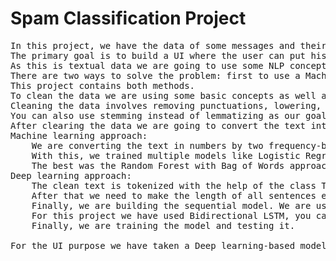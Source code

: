 <h1>Spam Classification Project</h1>

<pre>In this project, we have the data of some messages and their corresponding labels. The dataset (CSV) is been given in the data folder.
The primary goal is to build a UI where the user can put his message and then he will get if the message is spam or ham.
As this is textual data we are going to use some NLP concepts.
There are two ways to solve the problem: first to use a Machine learning-based approach and second of course to use a Deep learning-based approach.
This project contains both methods.
To clean the data we are using some basic concepts as well as taking the help of the regular expressions and NLTK library.
Cleaning the data involves removing punctuations, lowering, removing HTML tags and lemmatizing.
You can also use stemming instead of lemmatizing as our goal is not to transfer the text again to the user.
After clearing the data we are going to convert the text into numbers as it is a necessary step.
Machine learning approach:
    We are converting the text in numbers by two frequency-based embedding techniques: Bag of Words and Tfidf.
    With this, we trained multiple models like Logistic Regression, Random Forest, SVM, KNN etc.
    The best was the Random Forest with Bag of Words approach.
Deep learning approach:
    The clean text is tokenized with the help of the class Tokenizer present in Keras.
    After that we need to make the length of all sentences equal, so we are using pad_sequences which is again present in Keras.
    Finally, we are building the sequential model. We are using the Embedding layer to capture the semantic meaning in the data.
    For this project we have used Bidirectional LSTM, you can use LSTM, RNN anything and check with it.
    Finally, we are training the model and testing it.

For the UI purpose we have taken a Deep learning-based model but you can also take the Machine learning model like Random Forest which performed the best

</pre>





